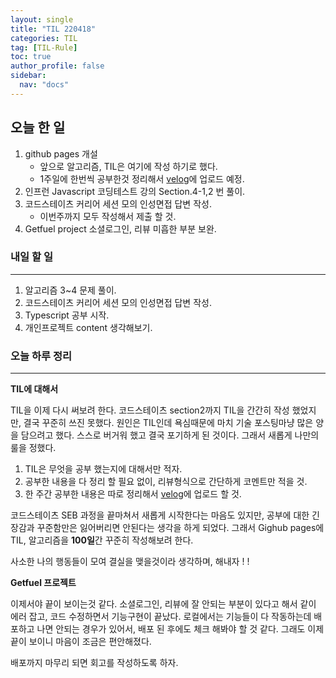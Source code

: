 ```yaml
---
layout: single
title: "TIL 220418"
categories: TIL
tag: [TIL-Rule]
toc: true
author_profile: false
sidebar:
  nav: "docs"
---
```


## 오늘 한 일

1. github pages 개설
   - 앞으로 알고리즘, TIL은 여기에 작성 하기로 했다.
   - 1주일에 한번씩 공부한것 정리해서 [velog](https://velog.io/@daekuenhan)에 업로드 예정.
2. 인프런 Javascript 코딩테스트 강의 Section.4-1,2 번 풀이.
3. 코드스테이츠 커리어 세션 모의 인성면접 답변 작성.
   - 이번주까지 모두 작성해서 제출 할 것.
4. Getfuel project 소셜로그인, 리뷰 미흡한 부분 보완.

### 내일 할 일

---

1. 알고리즘 3~4 문제 풀이.
2. 코드스테이츠 커리어 세션 모의 인성면접 답변 작성.
3. Typescript 공부 시작.
4. 개인프로젝트 content 생각해보기.

### 오늘 하루 정리

---

**TIL에 대해서**

TIL을 이제 다시 써보려 한다. 코드스테이츠 section2까지 TIL을 간간히 작성 했었지만, 결국 꾸준히 쓰진 못했다. 원인은 TIL인데 욕심때문에 마치 기술 포스팅마냥 많은 양을 담으려고 했다. 스스로 버거워 했고 결국 포기하게 된 것이다. 그래서 새롭게 나만의 룰을 정했다.

1. TIL은 무엇을 공부 했는지에 대해서만 적자.
2. 공부한 내용을 다 정리 할 필요 없이, 리뷰형식으로 간단하게 코멘트만 적을 것.
3. 한 주간 공부한 내용은 따로 정리해서 [velog](https://velog.io/@daekuenhan)에 업로드 할 것.

코드스테이츠 SEB 과정을 끝마쳐서 새롭게 시작한다는 마음도 있지만, 공부에 대한 긴장감과 꾸준함만은 잃어버리면 안된다는 생각을 하게 되었다. 그래서 Gighub pages에 TIL, 알고리즘을 **100일**간 꾸준히 작성해보려 한다.

사소한 나의 행동들이 모여 결실을 맺을것이라 생각하며, 해내자 ! !

 **Getfuel 프로젝트**

이제서야 끝이 보이는것 같다. 소셜로그인, 리뷰에 잘 안되는 부분이 있다고 해서 같이 에러 잡고, 코드 수정하면서 기능구현이 끝났다. 로컬에서는 기능들이 다 작동하는데 배포하고 나면 안되는 경우가 있어서, 배포 된 후에도 체크 해봐야 할 것 같다. 그래도 이제 끝이 보이니 마음이 조금은 편안해졌다.

배포까지 마무리 되면 회고를 작성하도록 하자.
